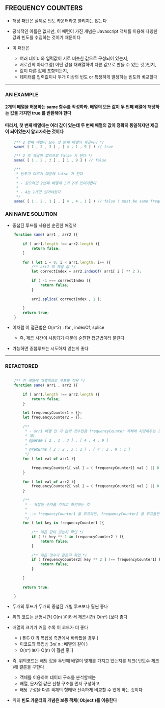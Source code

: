 ## FREQUENCY COUNTERS

- 해당 패턴은 실제로 빈도 카운터라고 불리지는 않는다


- 공식적인 이름은 없지만, 이 패턴이 가진 개념은 Javascript 객체를 이용해 다양한 값과 빈도를 수집하는 것이기 때문이다


- 이 패턴은 
  - 여러 데이터와 입력값이 서로 비슷한 값으로 구성되어 있는지, 
  - 서로간의 아나그램( 어떤 값을 재배열하여 다른 값으로 만들 수 있는 것 )인지,
  - 값이 다른 값에 포함되는지,
  - 데이터를 입력값이나 두개 이상의 빈도 or 특정하게 발생하는 빈도와 비교할때

---

### AN EXAMPLE
#### 2개의 배열을 허용하는 same 함수를 작성하라. 배열의 모든 값이 두 번째 배열에 해당하는 값을 가지면 true 를 반환해야 한다
#### 따라서, 첫 번째 배열에는 여러 값이 있는데 두 번째 배열의 값이 정확히 동일하지만 제곱이 되어있는지 알고자하는 것이다

````javascript
    /** 2 번째 배열이 모두 첫 번째 배열의 제곱이다 */
    same( [ 1 , 2 , 3 ] , [ 4 , 1 , 9 ] ) // true

    /** 2 의 제곱이 없으므로 false 가 된다 */
    same( [ 1 , 2 , 3 ] , [ 1 , 9 ] ) // false

    /** 
     * 빈도가 다르기 때문에 false 가 된다 
     * 
     * - 같으려면 2번째 배열에 1이 2개 있어야한다
     * 
     * - 4는 1개만 있어야한다
     */
    same( [ 1 , 2 , 1 ] , [ 4 , 4 , 1 ] ) // false ( must be same frequency )
````

### AN NAIVE SOLUTION

- 중첩된 루프를 사용한 순진한 해결책

````javascript
    function same( arr1 , arr2 ){
    
        if ( arr1.length !== arr2.length ){
            return false;
        }
        
        for ( let i = 0; i < arr1.length; i++ ){
            /** arr1 의 제곱 값 */
            let correctIndex = arr2.indexOf( arr1[ i ] ** 2 );
            
            if ( -1 === correctIndex ){
                return false;
            }
            
            arr2.splice( correctIndex , 1 );
            
        }
        return true;
    }
````

- 이처럼 이 접근법은 O(n^2) : for , indexOf, splice
  - 즉, 제곱 시간이 사용되기 때문에 순진한 접근법이라 불린다


- 가능하면 중첩루프는 시도하지 않는게 좋다

---

### REFACTORED

````javascript

    /** 한 배열에 개별적으로 루프를 적용 */
    function same( arr1 , arr2 ){
        
        if ( arr1.length !== arr2.length ){
            return false;
        }
        
        let frequencyCounter1 = {};
        let frequencyCounter2 = {};
        
        /**
         * - arr1 배열 안 각 값의 갯수만큼 frequencyCounter 객체에 저장해두는 것
         * 예) 
         * @param [ 2 , 2 , 3 ] , [ 4 , 4 , 9 ] 
         * 
         * @returns { 2 : 2 , 3 : 1 } , { 4 : 2 , 9 : 1 }
         */
        for ( let val of arr1 ){
            
            frequencyCounter1[ val ] = ( frequencyCounter1[ val ] || 0 ) + 1;
        }
        
        for ( let val of arr2 ){
            frequencyCounter2[ val ] = ( frequencyCounter2[ val ] || 0 ) + 1;
        }
        
        /**
         * - 저장된 숫자를 가지고 확인하는 것
         * 
         * --> frequencyCounter1 을 루프하든, frequencyCounter2 을 루프돌든 상관없다
         */
        for ( let key in frequencyCounter1 ){
            
            /** 제곱 값이 있는지 확인 */
            if ( !( key ** 2 in frequencyCounter2 ) ){
                return false;
            }
            
            /** 제곱 갯수가 같은지 확인 */
            if ( frequencyCounter2[ key ** 2 ] !== frequencyCounter1[ key ] ){
                return false;
            }
            
        }
        
        return true;
    
    }
````

- 두개의 루프가 두개의 중첩된 개별 루프보다 훨씬 좋다


- 위의 코드는 선형시간( O(n) )이라서 제곱시간( O(n^) )보다 좋다


- 배열의 크기가 커질 수록 이 코드가 더 좋다
  - ( BIG O 의 복잡성 측면에서 바라봤을 경우 )
  - 이코드의 복잡성 3n( n : 배열의 길이 )
  - O(n^) 보다 O(n) 이 훨씬 좋다


- 즉, 위의코드는 해당 값을 두번째 배열이 몇개를 가지고 있는지를 체크( 빈도수 체크 )해 결론을 구한다
  - 객체를 이용하여 데이터 구조를 분석할때는
  - 배열, 문자열 같은 선형 구조를 먼저 구성하고,
  - 해당 구성을 다른 객체의 형태와 신속하게 비교할 수 있게 하는 것이다


- 위의 **빈도 카운터의 개념은 보통 객체( Object )를 이용한다**
